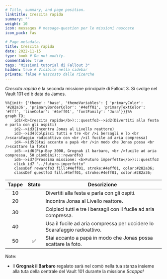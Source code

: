 ```yaml
---
# Title, summary, and page position.
linktitle: Crescita rapida
summary: ""
weight: 10
icon: messages # message-question per le missioni nascoste
icon_pack: fas

# Page metadata.
title: Crescita rapida
date: 2022-11-15
type: book # Do not modify.
commentable: true
tags: "Missioni tutorial di Fallout 3"
hidden: true # Visibile nella sidebar
private: false # Nascosto dalle ricerche
---
```


*Crescita rapida* è la seconda missione principale di Fallout 3. Si svolge nel Vault 101 ed è data da James.

           

```mermaid
%%{init: {'theme': 'base', 'themeVariables': { 'primaryColor': '#282a36', 'primaryBorderColor': '#4eff01', 'primaryTextColor': '#fff', 'lineColor': '#4eff01', 'fontFamily': 'Jura'}}}%%
graph TD;
    id1(<b>Crescita rapida</b>):::questfo3-->id2(Divertiti alla festa e parla con gli ospiti)
    id2-->id3(Incontra Jonas al Livello reattore)
    id3-->id4(Colpisci tutti e tre <br />i bersagli e lo <br />scarafaggio radioattivo con <br />il fucile ad aria compressa)
    id4-->id5(Stai accanto a papà <br />in modo che Jonas possa <br />scattare la foto)
    id5-->id6(Pip-Boy 3000, Grognak il barbaro, <br />fucile ad aria compressa, 50 piombini):::rewardfo3  
    id6-->id7(Prossima missione: <b>Futuro imperfetto</b>):::questfo3
    click id7 "../futuro-imperfetto"
    classDef rewardfo3 fill:#4eff01, stroke:#4eff01, color:#282a36;
    classDef questfo3 fill:#4eff01, stroke:#4eff01, color:#282a36;
```

| Tappe | Stato              | Descrizione                                                              |
| :---: | :----------------: | ------------------------------------------------------------------------ |
|  10   |                    | Divertiti alla festa e parla con gli ospiti.                             |
|  20   |                    | Incontra Jonas al Livello reattore.                                      |
|  30   |                    | Colpisci tutti e tre i bersagli con il fucile ad aria compressa.         |
|  40   |                    | Usa il fucile ad aria compressa per uccidere lo Scarafaggio radioattivo. |
|  50   | :white_check_mark: | Stai accanto a papà in modo che Jonas possa scattare la foto.            |

Note: 
- Il **Grognak il Barbaro** regalato sarà nel comò nella tua stanza insieme alla tuta della centrale del Vault 101 durante la missione *Scappa!* 